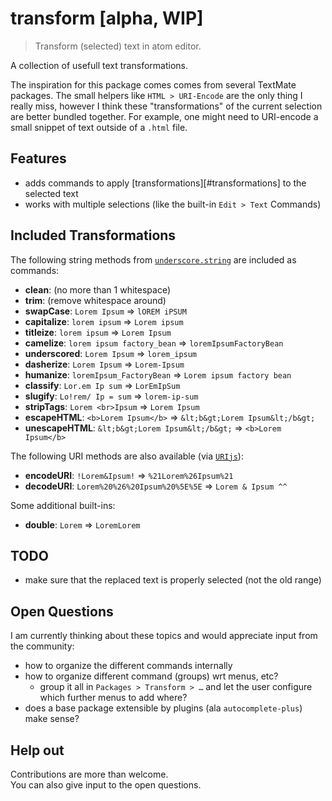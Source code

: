 # transform [alpha, WIP]

> Transform (selected) text in atom editor.

A collection of usefull text transformations.

The inspiration for this package comes comes from several TextMate
packages. The small helpers like `HTML > URI-Encode` are the only
thing I really miss, however I think these "transformations" of the
current selection are better bundled together. For example, one
might need to URI-encode a small snippet of text outside of a
`.html` file.


## Features

- adds commands to apply [transformations][#transformations] to the selected text
- works with multiple selections (like the built-in `Edit > Text` Commands)


## Included Transformations

The following string methods from [`underscore.string`](https://github.com/epeli/underscore.string)
are included as commands:

- **clean**: (no more than 1 whitespace)
- **trim**: (remove whitespace around)
- **swapCase**: `Lorem Ipsum` => `lOREM iPSUM`
- **capitalize**: `lorem ipsum` => `Lorem ipsum`
- **titleize**: `lorem ipsum` => `Lorem Ipsum`
- **camelize**: `lorem ipsum factory_bean` => `loremIpsumFactoryBean`
- **underscored**: `Lorem Ipsum` => `lorem_ipsum`
- **dasherize**: `Lorem Ipsum` => `Lorem-Ipsum`
- **humanize**: `loremIpsum_FactoryBean` => `Lorem ipsum factory bean`
- **classify**: `Lor.em Ip sum` => `LorEmIpSum`
- **slugify**: `Lo!rem/ Ip = sum` => `lorem-ip-sum`
- **stripTags**: `Lorem <br>Ipsum` => `Lorem Ipsum`
- **escapeHTML**: `<b>Lorem Ipsum</b>` => `&lt;b&gt;Lorem Ipsum&lt;/b&gt;`
- **unescapeHTML**: `&lt;b&gt;Lorem Ipsum&lt;/b&gt;` => `<b>Lorem Ipsum</b>`

The following URI methods are also available (via [`URIjs`](https://github.com/medialize/URI.js)):

- **encodeURI**: `!Lorem&Ipsum!` => `%21Lorem%26Ipsum%21`
- **decodeURI**: `Lorem%20%26%20Ipsum%20%5E%5E` => `Lorem & Ipsum ^^`

Some additional built-ins:

- **double**: `Lorem` => `LoremLorem`


## TODO

- make sure that the replaced text is properly selected (not the old range)


## Open Questions

I am currently thinking about these topics 
and would appreciate input from the community: 

- how to organize the different commands internally
- how to organize different command (groups) wrt menus, etc?
    - group it all in `Packages > Transform > …` and let the user configure which further menus to add where?
- does a base package extensible by plugins (ala `autocomplete-plus`) make sense?


## Help out

Contributions are more than welcome.  
You can also give input to the open questions.
